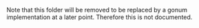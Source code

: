 Note that this folder will be removed to be replaced by a gonum implementation at a later point.
Therefore this is not documented.
